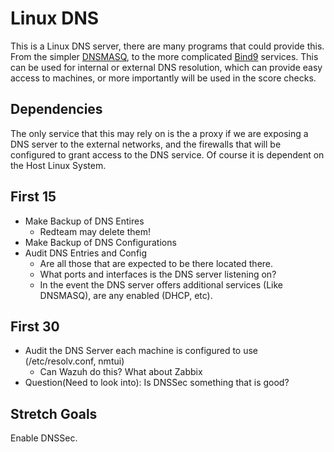 # Linux DNS
This is a Linux DNS server, there are many programs that could provide this. From the simpler [DNSMASQ](https://thekelleys.org.uk/dnsmasq/doc.html), to the more complicated [Bind9](https://wiki.debian.org/Bind9) services. This can be used for internal or external DNS resolution, which can provide easy access to machines, or more importantly will be used in the score checks.

## Dependencies
The only service that this may rely on is the a proxy if we are exposing a DNS server to the external networks, and the firewalls that will be configured to grant access to the DNS service. Of course it is dependent on the Host Linux System.

## First 15
* Make Backup of DNS Entires
  * Redteam may delete them!
* Make Backup of DNS Configurations
* Audit DNS Entries and Config
  * Are all those that are expected to be there located there.
  * What ports and interfaces is the DNS server listening on?
  * In the event the DNS server offers additional services (Like DNSMASQ), are any enabled (DHCP, etc).

## First 30 
* Audit the DNS Server each machine is configured to use (/etc/resolv.conf, nmtui)
  * Can Wazuh do this? What about Zabbix
* Question(Need to look into): Is DNSSec something that is good?
## Stretch Goals
Enable DNSSec.